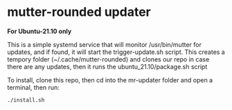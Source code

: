 # mutter-rounded updater

**For Ubuntu-21.10 only**

This is a simple systemd service that will monitor /usr/bin/mutter for updates, and if found, it will start the trigger-update.sh script. 
This creates a tempory folder (~/.cache/mutter-rounded) and clones our repo in case there are any updates, then it runs the 
ubuntu_21.10/package.sh script

To install, clone this repo, then cd into the mr-updater folder and open a terminal, then run:

	./install.sh

